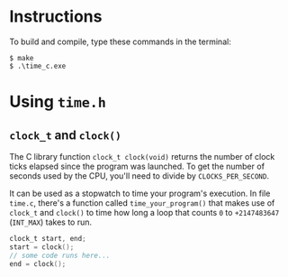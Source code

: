 # Instructions

To build and compile, type these commands in the terminal:

```
$ make
$ .\time_c.exe
```

# Using `time.h`

## `clock_t` and `clock()`

The C library function `clock_t clock(void)` returns the number of clock ticks elapsed since the program was launched. To get the number of seconds used by the CPU, you'll need to divide by `CLOCKS_PER_SECOND`.

It can be used as a stopwatch to time your program's execution. In file `time.c`, there's a function called `time_your_program()` that makes use of `clock_t` and `clock()` to time how long a loop that counts `0` to `+2147483647` (`INT_MAX`) takes to run.

```C
clock_t start, end;
start = clock();
// some code runs here...
end = clock();
```